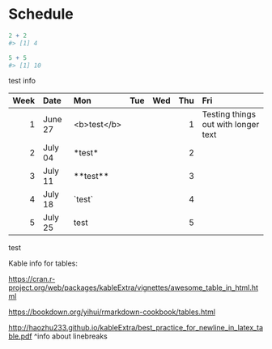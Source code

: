 # Schedule


```{.r .fold-hide}
2 + 2
#> [1] 4
```



```{.r .foldable}
5 + 5
#> [1] 10
```


test info

<table class="table table-striped table-hover table-condensed table-responsive" style="margin-left: auto; margin-right: auto;">
 <thead>
  <tr>
   <th style="text-align:right;"> Week </th>
   <th style="text-align:left;"> Date </th>
   <th style="text-align:left;"> Mon </th>
   <th style="text-align:left;"> Tue </th>
   <th style="text-align:left;"> Wed </th>
   <th style="text-align:right;"> Thu </th>
   <th style="text-align:left;"> Fri </th>
  </tr>
 </thead>
<tbody>
  <tr>
   <td style="text-align:right;"> 1 </td>
   <td style="text-align:left;"> June 27 </td>
   <td style="text-align:left;"> &lt;b&gt;test&lt;/b&gt; </td>
   <td style="text-align:left;">  </td>
   <td style="text-align:left;">  </td>
   <td style="text-align:right;"> 1 </td>
   <td style="text-align:left;"> Testing things out with 
 longer text </td>
  </tr>
  <tr>
   <td style="text-align:right;"> 2 </td>
   <td style="text-align:left;"> July 04 </td>
   <td style="text-align:left;"> *test* </td>
   <td style="text-align:left;">  </td>
   <td style="text-align:left;">  </td>
   <td style="text-align:right;"> 2 </td>
   <td style="text-align:left;">  </td>
  </tr>
  <tr>
   <td style="text-align:right;"> 3 </td>
   <td style="text-align:left;"> July 11 </td>
   <td style="text-align:left;"> **test** </td>
   <td style="text-align:left;">  </td>
   <td style="text-align:left;">  </td>
   <td style="text-align:right;"> 3 </td>
   <td style="text-align:left;">  </td>
  </tr>
  <tr>
   <td style="text-align:right;"> 4 </td>
   <td style="text-align:left;"> July 18 </td>
   <td style="text-align:left;"> `test` </td>
   <td style="text-align:left;">  </td>
   <td style="text-align:left;">  </td>
   <td style="text-align:right;"> 4 </td>
   <td style="text-align:left;">  </td>
  </tr>
  <tr>
   <td style="text-align:right;"> 5 </td>
   <td style="text-align:left;"> July 25 </td>
   <td style="text-align:left;"> test </td>
   <td style="text-align:left;">  </td>
   <td style="text-align:left;">  </td>
   <td style="text-align:right;"> 5 </td>
   <td style="text-align:left;">  </td>
  </tr>
</tbody>
</table>

test

Kable info for tables:

https://cran.r-project.org/web/packages/kableExtra/vignettes/awesome_table_in_html.html

https://bookdown.org/yihui/rmarkdown-cookbook/tables.html

http://haozhu233.github.io/kableExtra/best_practice_for_newline_in_latex_table.pdf
^info about linebreaks
